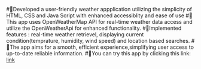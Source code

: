 #🎯Developed a user-friendly weather appplication utilizing the simplicity of HTML, CSS and Java Script with enhanced accessiblity and ease of use
#🎯This app uses OpenWeatherMap API for real-time weather data access and utilize the OpenWeatherApi for enhanced functionality.
#🎯Implemented features : real-time weather retrievel, displaying current condition(temprature, humidity, wind speed) and location based searches.
#🎯The app aims for a smooth, efficient experience,simplifying user access to up-to-date reliable information.
#🔗You can try this app by clicking this link: [link](https://nitikeshyewale.github.io/WeatherApplicationUsingJS/)
